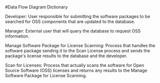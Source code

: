 #Data Flow Diagram Dictionary

Developer: User responsible for submitting the software packages to be searched for OSS components that are updated to the database.

Manager: External user that will query the database to request OSS information.

Manage Software Package for License Scanning: Process that handles the software package sending it to the Scan License process and sends the package's license results to the database and the developer.

Scan for Licenses: Process that actually scans the software for Open Source Software (OSS) licenses and returns any results to the Manage Software Package for License Scanning.
